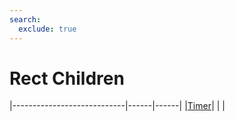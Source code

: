 ```yaml
---
search:
  exclude: true
---
```


<h1 class="heading"><span class="name">Rect Children</span></h1>

|----------------------------|------|------|
|[Timer](../objects/timer.md)|&nbsp;|&nbsp;|
